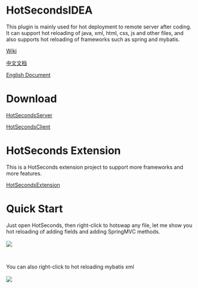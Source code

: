 # HotSecondsIDEA
 This plugin is mainly used for hot deployment to remote server after coding. It can support hot reloading of java, xml, html, css, js and other files, and also supports hot reloading of frameworks such as spring and mybatis.
 <br>

 [Wiki](https://github.com/Liubsyy/HotSecondsIDEA/wiki)
 <br>
 
 [中文文档](https://github.com/Liubsyy/HotSecondsIDEA/blob/master/install/%E4%BD%BF%E7%94%A8%E6%96%87%E6%A1%A3.md)
 <br>
 
 
 [English Document](https://github.com/Liubsyy/HotSecondsIDEA/blob/master/install/document.md)
 <br>

 # Download
 
 [HotSecondsServer](https://github.com/Liubsyy/HotSecondsIDEA/blob/master/install/download_server.md)
  <br>
  
 [HotSecondsClient](https://plugins.jetbrains.com/plugin/21635-hotsecondsclient)
 <br>

 # HotSeconds Extension

This is a HotSeconds extension project to support more frameworks and more features.
 
 [HotSecondsExtension](https://github.com/Liubsyy/HotSecondsExtension)

 # Quick Start
Just open HotSeconds, then right-click to hotswap any file, let me show you hot reloading of adding fields and adding SpringMVC methods.<br><br>
![](https://github.com/Liubsyy/HotSecondsIDEA/blob/master/img/gif/springmvc1.gif)

<br>

You can also right-click to hot reloading mybatis xml <br><br>
![](https://github.com/Liubsyy/HotSecondsIDEA/blob/master/img/gif/mybatis1.gif)


